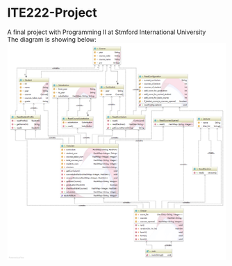 # ITE222-Project
A final project with Programming II at Stmford International University<br />
The diagram is showing below:
![class diagram](ClassDiagram.png)
